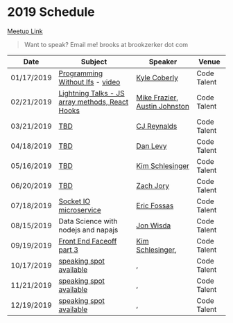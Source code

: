 # 2019 Schedule

[Meetup Link](http://www.meetup.com/Node-js-Denver-Boulder/)

> Want to speak? Email me! brooks at brookzerker dot com

| Date       | Subject                                                                                         | Speaker                                                  | Venue       |
|------------|-------------------------------------------------------------------------------------------------|----------------------------------------------------------|-------------|
| 01/17/2019 | [Programming Without Ifs](https://www.meetup.com/Node-js-Denver-Boulder/events/nprrhpyzcbwb/) - [video](https://www.youtube.com/watch?v=400uu1vwgaM)  | [Kyle Coberly](https://www.linkedin.com/in/kylecoberly/) | Code Talent |
| 02/21/2019 | [Lightning Talks - JS array methods, React Hooks](https://www.meetup.com/Node-js-Denver-Boulder/events/nprrhpyzdbcc/) | [Mike Frazier](https://www.linkedin.com/in/mikesfrazier/), [Austin Johnston](https://www.linkedin.com/in/austinrjohnston/) | Code Talent                 |
| 03/21/2019 | [TBD]()  | [CJ Reynalds]() | Code Talent                 |
| 04/18/2019 | [TBD]()  | [Dan Levy]() | Code Talent                 |
| 05/16/2019 | [TBD]() | [Kim Schlesinger]() | Code Talent
| 06/20/2019 | [TBD]() | [Zach Jory]() | Code Talent |
| 07/18/2019 | [Socket IO microservice]() | [Eric Fossas]() | Code Talent |
| 08/15/2019 | Data Science with nodejs and napajs | [Jon Wisda](https://www.linkedin.com/in/jon-wisda-104331/) | Code Talent |
| 09/19/2019 | [Front End Faceoff part 3]() | [Kim Schlesinger](), | Code Talent
| 10/17/2019 | [speaking spot available]() | [](), | Code Talent 
| 11/21/2019 | [speaking spot available]() | [](), | Code Talent 
| 12/19/2019 | [speaking spot available]() | [](), | Code Talent 
